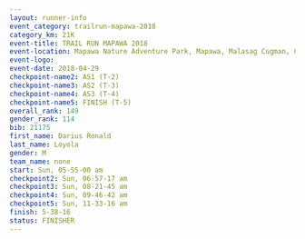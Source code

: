 ```yaml
---
layout: runner-info 
event_category: trailrun-mapawa-2018 
category_km: 21K 
event-title: TRAIL RUN MAPAWA 2018 
event-location: Mapawa Nature Adventure Park, Mapawa, Malasag Cugman, Cagayan de Oro Philippines 
event-logo: 
event-date: 2018-04-29 
checkpoint-name2: AS1 (T-2) 
checkpoint-name3: AS2 (T-3) 
checkpoint-name4: AS3 (T-4) 
checkpoint-name5: FINISH (T-5) 
overall_rank: 149
gender_rank: 114
bib: 21175
first_name: Darius Ronald
last_name: Loyola
gender: M
team_name: none
start: Sun, 05-55-00 am
checkpoint2: Sun, 06-57-17 am
checkpoint3: Sun, 08-21-45 am
checkpoint4: Sun, 09-46-42 am
checkpoint5: Sun, 11-33-16 am
finish: 5-38-16
status: FINISHER
---
```

